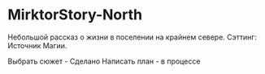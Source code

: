 MirktorStory-North
==================

Небольшой рассказ о жизни в поселении на крайнем севере. Сэттинг: Источник Магии.

Выбрать сюжет - Сделано
Написать план - в процессе

